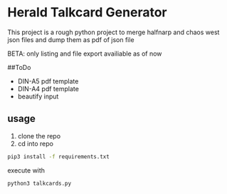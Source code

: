 # Herald Talkcard Generator
This project is a rough python project to merge halfnarp and chaos west json files and dump them as pdf of json file  

BETA: only listing and file export availiable as of now

##ToDo
* DIN-A5 pdf template
* DIN-A4 pdf template
* beautify input

## usage
1. clone the repo
2. cd into repo
```bash
pip3 install -f requirements.txt
```
execute with 
```bash
python3 talkcards.py
```
